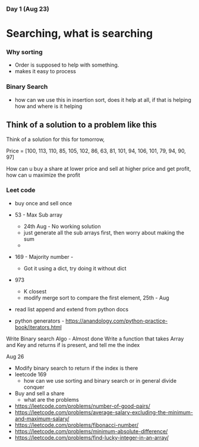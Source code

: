 ### Day 1 (Aug 23)

# Searching, what is searching
### Why sorting
- Order is supposed to help with something. 
- makes it easy to process


### Binary Search 
- how can we use this in insertion sort, does it help at all, if that is helping how and where is it helping



## Think of a solution to a problem like this
Think of a solution for this for tomorrow,

Price = [100, 113, 110, 85, 105, 102, 86, 63, 81, 101, 94, 106, 101, 79, 94, 90, 97]

How can u buy a share at lower price and sell at higher price and get profit, how can u maximize the profit


### Leet code
- buy once and sell once 
- 53 - Max Sub array
	- 24th Aug - No working solution
	- just generate all the sub arrays first, then worry about making the sum
	- 
- 169  - Majority number -
	- Got it using a dict, try doing it without dict
- 973 
	-  K closest
	- modify merge sort to compare the first element, 25th - Aug

- read list append and extend from python docs
- python generators - https://anandology.com/python-practice-book/iterators.html


Write Binary search Algo - Almost done
Write a function that takes Array and Key and returns if  is present, and tell me the index


Aug 26 
- Modify binary search to return if the index is there 
- leetcode 169
	- how can we use sorting and binary search or in general divide conquer 
- Buy and sell a share
	- what are the problems
- https://leetcode.com/problems/number-of-good-pairs/
- https://leetcode.com/problems/average-salary-excluding-the-minimum-and-maximum-salary/ 
- https://leetcode.com/problems/fibonacci-number/ 
- https://leetcode.com/problems/minimum-absolute-difference/
- https://leetcode.com/problems/find-lucky-integer-in-an-array/